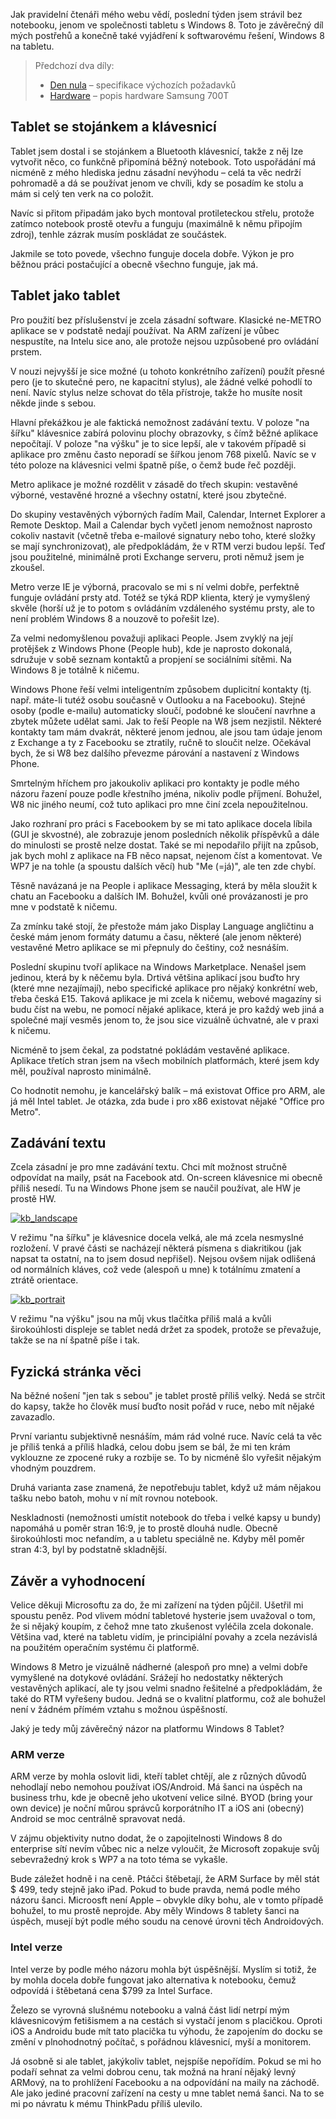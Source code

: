 <!-- dcterms:identifier = riderweblog#272 -->
<!-- dcterms:title = Týden s Windows 8 tabletem: Windows 8 a závěrečné hodnocení -->
<!-- dcterms:abstract = Jak pravidelní čtenáři mého webu vědí, poslední týden jsem strávil bez notebooku, jenom ve společnosti tabletu s Windows 8. Toto je závěrečný díl mých postřehů a konečně také vyjádření k softwarovému řešení, Windows 8 na tabletu. -->
<!-- np9:categoryId = 1 -->
<!-- x4w:category = Koně -->
<!-- np9:authorId = 1 -->
<!-- np9:authorEmail = michal.valasek@altairis.cz -->
<!-- dcterms:creator = Michal Altair Valášek -->
<!-- np9:serialId = 2 -->
<!-- x4w:serial = Týden s Windows 8 Tabletem -->
<!-- dcterms:created = 2012-06-30T01:36:30.71+02:00 -->
<!-- dcterms:dateAccepted = 2012-06-30T01:25:00+02:00 -->

Jak pravidelní čtenáři mého webu vědí, poslední týden jsem strávil bez notebooku, jenom ve společnosti tabletu s Windows 8. Toto je závěrečný díl mých postřehů a konečně také vyjádření k softwarovému řešení, Windows 8 na tabletu.

> Předchozí dva díly:
> 
> *   [Den nula](http://www.weblog.rider.cz/articles/270-tyden-s-windows-8-tabletem-den-nula) – specifikace výchozích požadavků
> *   [Hardware](http://www.weblog.rider.cz/articles/271-tyden-s-windows-8-tabletem-hardware) – popis hardware Samsung 700T

## Tablet se stojánkem a klávesnicí

Tablet jsem dostal i se stojánkem a Bluetooth klávesnicí, takže z něj lze vytvořit něco, co funkčně připomíná běžný notebook. Toto uspořádání má nicméně z mého hlediska jednu zásadní nevýhodu – celá ta věc nedrží pohromadě a dá se používat jenom ve chvíli, kdy se posadím ke stolu a mám si celý ten verk na co položit.

Navíc si přitom připadám jako bych montoval protileteckou střelu, protože zatímco notebook prostě otevřu a funguju (maximálně k němu připojím zdroj), tenhle zázrak musím poskládat ze součástek.

Jakmile se toto povede, všechno funguje docela dobře. Výkon je pro běžnou práci postačující a obecně všechno funguje, jak má.

## Tablet jako tablet

Pro použití bez příslušenství je zcela zásadní software. Klasické ne-METRO aplikace se v podstatě nedají používat. Na ARM zařízení je vůbec nespustíte, na Intelu sice ano, ale protože nejsou uzpůsobené pro ovládání prstem. 

V nouzi nejvyšší je sice možné (u tohoto konkrétního zařízení) použít přesné pero (je to skutečné pero, ne kapacitní stylus), ale žádné velké pohodlí to není. Navíc stylus nelze schovat do těla přístroje, takže ho musíte nosit někde jinde s sebou.

Hlavní překážkou je ale faktická nemožnost zadávání textu. V poloze "na šířku" klávesnice zabírá polovinu plochy obrazovky, s čímž běžné aplikace nepočítají. V poloze "na výšku" je to sice lepší, ale v takovém případě si aplikace pro změnu často neporadí se šířkou jenom 768 pixelů. Navíc se v této poloze na klávesnici velmi špatně píše, o čemž bude řeč později.

Metro aplikace je možné rozdělit v zásadě do třech skupin: vestavěné výborné, vestavěné hrozné a všechny ostatní, které jsou zbytečné.

Do skupiny vestavěných výborných řadím Mail, Calendar, Internet Explorer a Remote Desktop. Mail a Calendar bych vyčetl jenom nemožnost naprosto cokoliv nastavit (včetně třeba e-mailové signatury nebo toho, které složky se mají synchronizovat), ale předpokládám, že v RTM verzi budou lepší. Teď jsou použitelné, minimálně proti Exchange serveru, proti němuž jsem je zkoušel.

Metro verze IE je výborná, pracovalo se mi s ní velmi dobře, perfektně funguje ovládání prsty atd. Totéž se týká RDP klienta, který je vymyšlený skvěle (horší už je to potom s ovládáním vzdáleného systému prsty, ale to není problém Windows 8 a nouzově to pořešit lze).

Za velmi nedomyšlenou považuji aplikaci People. Jsem zvyklý na její protějšek z Windows Phone (People hub), kde je naprosto dokonalá, sdružuje v sobě seznam kontaktů a propjení se sociálními sítěmi. Na Windows 8 je totálně k ničemu.

Windows Phone řeší velmi inteligentním způsobem duplicitní kontakty (tj. např. máte-li tutéž osobu současně v Outlooku a na Facebooku). Stejné osoby (podle e-mailu) automaticky sloučí, podobné ke sloučení navrhne a zbytek můžete udělat sami. Jak to řeší People na W8 jsem nezjistil. Některé kontakty tam mám dvakrát, některé jenom jednou, ale jsou tam údaje jenom z Exchange a ty z Facebooku se ztratily, ručně to sloučit nelze. Očekával bych, že si W8 bez dalšího převezme párování a nastavení z Windows Phone.

Smrtelným hříchem pro jakoukoliv aplikaci pro kontakty je podle mého názoru řazení pouze podle křestního jména, nikoliv podle příjmení. Bohužel, W8 nic jiného neumí, což tuto aplikaci pro mne činí zcela nepoužitelnou.

Jako rozhraní pro práci s Facebookem by se mi tato aplikace docela líbila (GUI je skvostné), ale zobrazuje jenom posledních několik příspěvků a dále do minulosti se prostě nelze dostat. Také se mi nepodařilo přijít na způsob, jak bych mohl z aplikace na FB něco napsat, nejenom číst a komentovat. Ve WP7 je na tohle (a spoustu dalších věcí) hub "Me (=já)", ale ten zde chybí.

Těsně navázaná je na People i aplikace Messaging, která by měla sloužit k chatu an Facebooku a dalších IM. Bohužel, kvůli oné provázanosti je pro mne v podstatě k ničemu.

Za zmínku také stojí, že přestože mám jako Display Language angličtinu a české mám jenom formáty datumu a času, některé (ale jenom některé) vestavěné Metro aplikace se mi přepnuly do češtiny, což nesnáším.

Poslední skupinu tvoří aplikace na Windows Marketplace. Nenašel jsem jedinou, která by k něčemu byla. Drtivá většina aplikací jsou buďto hry (které mne nezajímají), nebo specifické aplikace pro nějaký konkrétní web, třeba česká E15. Taková aplikace je mi zcela k ničemu, webové magazíny si budu číst na webu, ne pomocí nějaké aplikace, která je pro každý web jiná a společné mají vesměs jenom to, že jsou sice vizuálně úchvatné, ale v praxi k ničemu.

Nicméně to jsem čekal, za podstatné pokládám vestavěné aplikace. Aplikace třetích stran jsem na všech mobilních platformách, které jsem kdy měl, používal naprosto minimálně. 

Co hodnotit nemohu, je kancelářský balík – má existovat Office pro ARM, ale já měl Intel tablet. Je otázka, zda bude i pro x86 existovat nějaké "Office pro Metro".

## Zadávání textu

Zcela zásadní je pro mne zadávání textu. Chci mít možnost stručně odpovídat na maily, psát na Facebook atd. On-screen klávesnice mi obecně příliš nesedí. Tu na Windows Phone jsem se naučil používat, ale HW je prostě HW.

[![kb_landscape](https://www.cdn.altairis.cz/Blog/2012/20120630-kb_landscape_thumb.png "kb_landscape")](https://www.cdn.altairis.cz/Blog/2012/20120630-kb_landscape_2.png)

V režimu "na šířku" je klávesnice docela velká, ale má zcela nesmyslné rozložení. V pravé části se nacházejí některá písmena s diakritikou (jak napsat ta ostatní, na to jsem dosud nepřišel). Nejsou ovšem nijak odlišená od normálních kláves, což vede (alespoň u mne) k totálnímu zmatení a ztrátě orientace.

[![kb_portrait](https://www.cdn.altairis.cz/Blog/2012/20120630-kb_portrait_thumb.png "kb_portrait")](https://www.cdn.altairis.cz/Blog/2012/20120630-kb_portrait_2.png)

V režimu "na výšku" jsou na můj vkus tlačítka příliš malá a kvůli širokoúhlosti displeje se tablet nedá držet za spodek, protože se převažuje, takže se na ní špatně píše i tak.

## Fyzická stránka věci

Na běžné nošení "jen tak s sebou" je tablet prostě příliš velký. Nedá se strčit do kapsy, takže ho člověk musí buďto nosit pořád v ruce, nebo mít nějaké zavazadlo. 

První variantu subjektivně nesnáším, mám rád volné ruce. Navíc celá ta věc je příliš tenká a příliš hladká, celou dobu jsem se bál, že mi ten krám vyklouzne ze zpocené ruky a rozbije se. To by nicméně šlo vyřešit nějakým vhodným pouzdrem. 

Druhá varianta zase znamená, že nepotřebuju tablet, když už mám nějakou tašku nebo batoh, mohu v ní mít rovnou notebook.

Neskladnosti (nemožnosti umístit notebook do třeba i velké kapsy u bundy) napomáhá u poměr stran 16:9, je to prostě dlouhá nudle. Obecně širokoúhlosti moc nefandím, a u tabletu speciálně ne. Kdyby měl poměr stran 4:3, byl by podstatně skladnější.

## Závěr a vyhodnocení

Velice děkuji Microsoftu za do, že mi zařízení na týden půjčil. Ušetřil mi spoustu peněz. Pod vlivem módní tabletové hysterie jsem uvažoval o tom, že si nějaký koupím, z čehož mne tato zkušenost vyléčila zcela dokonale. Většina vad, které na tabletu vidím, je principiální povahy a zcela nezávislá na použitém operačním systému či platformě.

Windows 8 Metro je vizuálně nádherné (alespoň pro mne) a velmi dobře vymyšlené na dotykové ovládání. Srážejí ho nedostatky některých vestavěných aplikací, ale ty jsou velmi snadno řešitelné a předpokládám, že také do RTM vyřešeny budou. Jedná se o kvalitní platformu, což ale bohužel není v žádném přímém vztahu s možnou úspěšností.

Jaký je tedy můj závěrečný názor na platformu Windows 8 Tablet?

### ARM verze

ARM verze by mohla oslovit lidi, kteří tablet chtějí, ale z různých důvodů nehodlají nebo nemohou používat iOS/Android. Má šanci na úspěch na business trhu, kde je obecně jeho ukotvení velice silné. BYOD (bring your own device) je noční můrou správců korporátního IT a iOS ani (obecný) Android se moc centrálně spravovat nedá. 

V zájmu objektivity nutno dodat, že o zapojitelnosti Windows 8 do enterprise sítí nevím vůbec nic a nelze vyloučit, že Microsoft zopakuje svůj sebevražedný krok s WP7 a na toto téma se vykašle.

Bude záležet hodně i na ceně. Ptáčci štěbetají, že ARM Surface by měl stát $ 499, tedy stejně jako iPad. Pokud to bude pravda, nemá podle mého názoru šanci. Microosft není Apple – obvykle díky bohu, ale v tomto případě bohužel, to mu prostě neprojde. Aby měly Windows 8 tablety šanci na úspěch, musejí být podle mého soudu na cenové úrovni těch Androidových.

### Intel verze

Intel verze by podle mého názoru mohla být úspěšnější. Myslím si totiž, že by mohla docela dobře fungovat jako alternativa k notebooku, čemuž odpovídá i štěbetaná cena $799 za Intel Surface. 

Železo se vyrovná slušnému notebooku a valná část lidí netrpí mým klávesnicovým fetišismem a na cestách si vystačí jenom s placičkou. Oproti iOS a Androidu bude mít tato placička tu výhodu, že zapojením do docku se změní v plnohodnotný počítač, s pořádnou klávesnicí, myší a monitorem.

Já osobně si ale tablet, jakýkoliv tablet, nejspíše nepořídím. Pokud se mi ho podaří sehnat za velmi dobrou cenu, tak možná na hraní nějaký levný ARMový, na to prohlížení Facebooku a na odpovídání na maily na záchodě. Ale jako jediné pracovní zařízení na cesty u mne tablet nemá šanci. Na to se mi po návratu k mému ThinkPadu příliš ulevilo.
